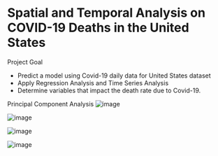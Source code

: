 # Spatial and Temporal Analysis on COVID-19 Deaths in the United States

Project Goal
* Predict a model using Covid-19 daily data for United States dataset
* Apply Regression Analysis and Time Series Analysis
* Determine variables that impact the death rate due to Covid-19.

Principal Component Analysis
![image](https://user-images.githubusercontent.com/70190575/190457932-41feba94-3929-4d68-a2c0-30cccec87e5e.png)


![image](https://user-images.githubusercontent.com/70190575/190457580-094b7bad-0cca-4a8b-912a-73d523a18350.png)

![image](https://user-images.githubusercontent.com/70190575/190457626-0a0ca0ce-42b1-40c8-bb00-719220f5138e.png)


![image](https://user-images.githubusercontent.com/70190575/190457536-0e7b8b42-f8e6-4dd3-b875-48d8e19fb93f.png)

